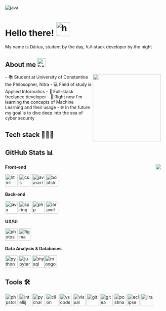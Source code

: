 ![java](https://github.com/litboidardi/litboidardi/assets/80161491/d66f2f4c-0529-4968-aa83-3898a17283cf)


# Hello there! <img height="45" alt="html" src="https://cdn.pixabay.com/animation/2023/04/14/20/54/20-54-26-27_512.gif">

<p>My name is Dárius, student by the day, full-stack developer by the night</p>

## About me <img height="28" alt="html" src="https://media.tenor.com/9y5iGiCiGRQAAAAi/pusheen-tea.gif">
<img align='right' src="https://i.pinimg.com/originals/a6/70/91/a67091c003173f3cd58801f345392dde.gif" width="220">
- 📚 Student at University of Constantine the Philosopher, Nitra
- 💻 Field of study is Applied Informatics
- 💸 Full-stack freelance developer
- 🤖 Right now I'm learning the concepts of Machine Learning and their usage
- 🌐 In the future my goal is to dive deep into the sea of cyber security


## Tech stack 👨🏼‍💻ㅤㅤㅤ ㅤ ㅤ ㅤㅤ  ㅤㅤ  ㅤㅤ ㅤ ㅤ ㅤ ㅤㅤㅤ  GitHub Stats 📊
<a href="https://github.com/litboidardi/litboidardi">
  <img align="right" src="https://github-readme-stats.vercel.app/api/top-langs/?username=litboidardi&title_color=ffffff&text_color=c9cacc&icon_color=2bbc8a&bg_color=0d1117&border_color=21262d"/>
</a>


**Front-end**

<img height="40" alt="html" src="https://upload.wikimedia.org/wikipedia/commons/thumb/3/38/HTML5_Badge.svg/1200px-HTML5_Badge.svg.png">  <img height="40" alt="css" src="https://upload.wikimedia.org/wikipedia/commons/6/62/CSS3_logo.svg">  <img height="40" alt="javascript" src="https://cdn.worldvectorlogo.com/logos/javascript-1.svg">  <img height="40" alt="bootstrap" src="https://upload.wikimedia.org/wikipedia/commons/thumb/b/b2/Bootstrap_logo.svg/1280px-Bootstrap_logo.svg.png">

**Back-end**

<img height="40" alt="java" src="https://testujeme.sk/project/files/pages/2801/java.png">  <img height="40" alt="spring" src="https://cdn.freebiesupply.com/logos/large/2x/spring-3-logo-png-transparent.png">  <img height="40" alt="php" src="https://upload.wikimedia.org/wikipedia/commons/thumb/3/31/Webysther_20160423_-_Elephpant.svg/1280px-Webysther_20160423_-_Elephpant.svg.png">  <img height="40" alt="laravel" src="https://upload.wikimedia.org/wikipedia/commons/thumb/9/9a/Laravel.svg/1969px-Laravel.svg.png">

**UX/UI**

<img height="40" alt="photoshop" src="https://seeklogo.com/images/P/photoshop-2020-logo-37B02055A4-seeklogo.com.png">  <img height="40" alt="figma" src="https://pnghq.com/wp-content/uploads/figma-logo-png-free-unlimited-png-download-60875.png">

**Data Analysis & Databases**

<img height="40" alt="python" src="https://upload.wikimedia.org/wikipedia/commons/thumb/c/c3/Python-logo-notext.svg/800px-Python-logo-notext.svg.png">  <img height="40" alt="jupyter" src="https://upload.wikimedia.org/wikipedia/commons/thumb/3/38/Jupyter_logo.svg/883px-Jupyter_logo.svg.png">  <img height="40" alt="mysql" src="https://1000logos.net/wp-content/uploads/2020/08/MySQL-Logo.png"><img height="40" alt="mongodb" src="https://cdn.icon-icons.com/icons2/2699/PNG/512/mongodb_logo_icon_170943.png">


## Tools 🛠️

<img height="40" alt="phpstorm" src="https://upload.wikimedia.org/wikipedia/commons/thumb/c/c9/PhpStorm_Icon.svg/2048px-PhpStorm_Icon.svg.png">  <img height="40" alt="intellij" src="https://upload.wikimedia.org/wikipedia/commons/thumb/9/9c/IntelliJ_IDEA_Icon.svg/2048px-IntelliJ_IDEA_Icon.svg.png">  <img height="40" alt="pycharm" src="https://upload.wikimedia.org/wikipedia/commons/thumb/1/1d/PyCharm_Icon.svg/1024px-PyCharm_Icon.svg.png">  <img height="40" alt="clion" src="https://upload.wikimedia.org/wikipedia/commons/thumb/6/62/Clion.svg/2500px-Clion.svg.png">  <img height="40" alt="vscode" src="https://upload.wikimedia.org/wikipedia/commons/thumb/9/9a/Visual_Studio_Code_1.35_icon.svg/2048px-Visual_Studio_Code_1.35_icon.svg.png">  <img height="40" alt="visual studio" src="https://upload.wikimedia.org/wikipedia/commons/thumb/5/59/Visual_Studio_Icon_2019.svg/512px-Visual_Studio_Icon_2019.svg.png">  <img height="40" alt="git" src="https://upload.wikimedia.org/wikipedia/commons/thumb/3/3f/Git_icon.svg/1200px-Git_icon.svg.png">  <img height="40" alt="gitea" src="https://upload.wikimedia.org/wikipedia/commons/thumb/b/bb/Gitea_Logo.svg/2048px-Gitea_Logo.svg.png">  <img height="40" alt="postman" src="https://cdn.worldvectorlogo.com/logos/postman.svg">  <img height="40" alt="eclipse" src="https://cdn.freebiesupply.com/logos/large/2x/eclipse-11-logo-png-transparent.png">  <img height="40" alt="jira" src="https://cdn.icon-icons.com/icons2/2699/PNG/512/atlassian_jira_logo_icon_170511.png">


